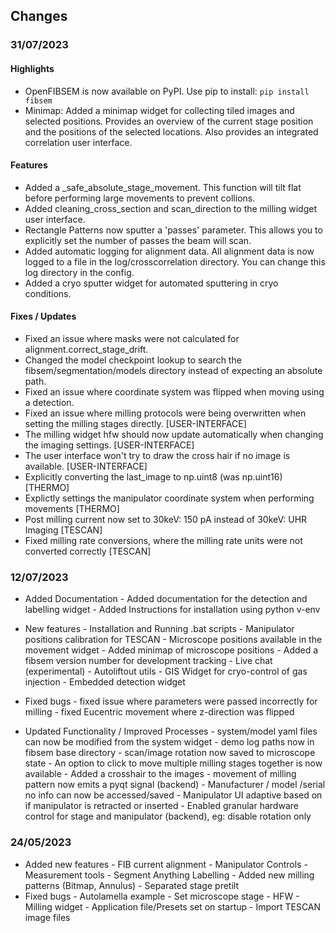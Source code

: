 ## Changes

### 31/07/2023

#### Highlights

- OpenFIBSEM is now available on PyPI. Use pip to install: `pip install fibsem`
- Minimap: Added a minimap widget for collecting tiled images and selected positions. Provides an overview of the current stage position and the positions of the selected locations. Also provides an integrated correlation user interface.


#### Features

- Added a _safe_absolute_stage_movement. This function will tilt flat before performing large movements to prevent collions. 
- Added cleaning_cross_section and scan_direction to the milling widget user interface.
- Rectangle Patterns now sputter a 'passes' parameter. This allows you to explicitly set the number of passes the beam will scan.
- Added automatic logging for alignment data. All alignment data is now logged to a file in the log/crosscorrelation directory. You can change this log directory in the config.
- Added a cryo sputter widget for automated sputtering in cryo conditions.

#### Fixes / Updates

- Fixed an issue where masks were not calculated for alignment.correct_stage_drift.
- Changed the model checkpoint lookup to search the fibsem/segmentation/models directory instead of expecting an absolute path.
- Fixed an issue where coordinate system was flipped when moving using a detection.
- Fixed an issue where milling protocols were being overwritten when setting the milling stages directly. [USER-INTERFACE]
- The milling widget hfw should now update automatically when changing the imaging settings. [USER-INTERFACE]
- The user interface won't try to draw the cross hair if no image is available. [USER-INTERFACE]
- Explicitly converting the last_image to np.uint8 (was np.uint16) [THERMO]
- Explictly settings the manipulator coordinate system when performing movements [THERMO]
- Post milling current now set to 30keV: 150 pA instead of 30keV: UHR Imaging [TESCAN]
- Fixed milling rate conversions, where the milling rate units were not converted correctly [TESCAN]


### 12/07/2023

- Added Documentation
      - Added documentation for the detection and labelling widget
      - Added Instructions for installation using python v-env

- New features
      - Installation and Running .bat scripts
      - Manipulator positions calibration for TESCAN
      - Microscope positions available in the movement widget
      - Added minimap of microscope positions
      - Added a fibsem version number for development tracking
      - Live chat (experimental)
      - Autoliftout utils
      - GIS Widget for cryo-control of gas injection 
      - Embedded detection widget

- Fixed bugs
      - fixed issue where parameters were passed incorrectly for milling
      - fixed Eucentric movement where z-direction was flipped 

- Updated Functionality / Improved Processes
      - system/model yaml files can now be modified from the system widget
      - demo log paths now in fibsem base directory
      - scan/image rotation now saved to microscope state
      - An option to click to move multiple milling stages together is now available
      - Added a crosshair to the images
      - movement of milling pattern now emits a pyqt signal (backend)
      - Manufacturer / model /serial no info can now be accessed/saved 
      - Manipulator UI adaptive based on if manipulator is retracted or inserted 
      - Enabled granular hardware control for stage and manipulator (backend), eg: disable rotation only 


### 24/05/2023

- Added new features
      - FIB current alignment
      - Manipulator Controls
      - Measurement tools
      - Segment Anything Labelling
      - Added new milling patterns (Bitmap, Annulus)
      - Separated stage pretilt 
- Fixed bugs
      - Autolamella example
      - Set microscope stage
      - HFW 
      - Milling widget
      - Application file/Presets set on startup
      - Import TESCAN image files 


